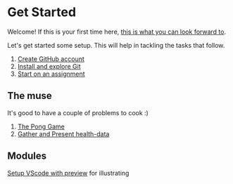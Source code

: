 # Get Started

Welcome! If this is your first time here,
[this is what you can look forward to](look-forward.md).

Let's get started some setup. This will help in tackling the tasks that follow.

1. [Create GitHub account](https://github.com/)
1. [Install and explore Git](git-resources.md)
1. [Start on an assignment](startup-assignment.md)

## The muse

It's good to have a couple of problems to cook :)

1. [The Pong Game](pong-game.md)
1. [Gather and Present health-data](gather-present-fit.md)

## Modules

[Setup VScode with preview](vscode-with-preview.md) for illustrating
